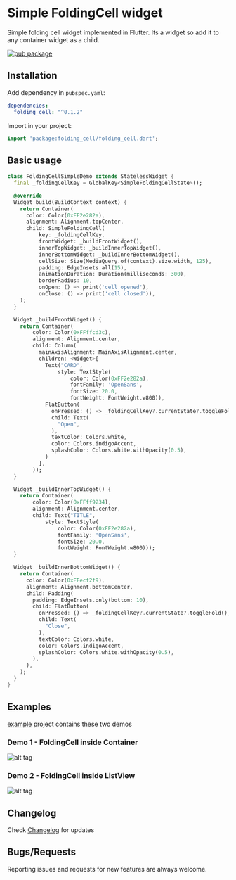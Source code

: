 # Simple FoldingCell widget

Simple folding cell widget implemented in Flutter. Its a widget so add it to any container widget as a child.

[![pub package](https://img.shields.io/pub/v/folding_cell.svg)](https://pub.dartlang.org/packages/folding_cell)

## Installation

Add dependency in `pubspec.yaml`:
```yaml
dependencies:
  folding_cell: "^0.1.2"
```

Import in your project:
```dart
import 'package:folding_cell/folding_cell.dart';
```

## Basic usage

```dart
class FoldingCellSimpleDemo extends StatelessWidget {
  final _foldingCellKey = GlobalKey<SimpleFoldingCellState>();

  @override
  Widget build(BuildContext context) {
    return Container(
      color: Color(0xFF2e282a),
      alignment: Alignment.topCenter,
      child: SimpleFoldingCell(
          key: _foldingCellKey,
          frontWidget: _buildFrontWidget(),
          innerTopWidget: _buildInnerTopWidget(),
          innerBottomWidget: _buildInnerBottomWidget(),
          cellSize: Size(MediaQuery.of(context).size.width, 125),
          padding: EdgeInsets.all(15),
          animationDuration: Duration(milliseconds: 300),
          borderRadius: 10,
          onOpen: () => print('cell opened'),
          onClose: () => print('cell closed')),
    );
  }

  Widget _buildFrontWidget() {
    return Container(
        color: Color(0xFFffcd3c),
        alignment: Alignment.center,
        child: Column(
          mainAxisAlignment: MainAxisAlignment.center,
          children: <Widget>[
            Text("CARD",
                style: TextStyle(
                    color: Color(0xFF2e282a),
                    fontFamily: 'OpenSans',
                    fontSize: 20.0,
                    fontWeight: FontWeight.w800)),
            FlatButton(
              onPressed: () => _foldingCellKey?.currentState?.toggleFold(),
              child: Text(
                "Open",
              ),
              textColor: Colors.white,
              color: Colors.indigoAccent,
              splashColor: Colors.white.withOpacity(0.5),
            )
          ],
        ));
  }

  Widget _buildInnerTopWidget() {
    return Container(
        color: Color(0xFFff9234),
        alignment: Alignment.center,
        child: Text("TITLE",
            style: TextStyle(
                color: Color(0xFF2e282a),
                fontFamily: 'OpenSans',
                fontSize: 20.0,
                fontWeight: FontWeight.w800)));
  }

  Widget _buildInnerBottomWidget() {
    return Container(
      color: Color(0xFFecf2f9),
      alignment: Alignment.bottomCenter,
      child: Padding(
        padding: EdgeInsets.only(bottom: 10),
        child: FlatButton(
          onPressed: () => _foldingCellKey?.currentState?.toggleFold(),
          child: Text(
            "Close",
          ),
          textColor: Colors.white,
          color: Colors.indigoAccent,
          splashColor: Colors.white.withOpacity(0.5),
        ),
      ),
    );
  }
}
```

## Examples

[example](https://github.com/faob-dev/folding_cell/tree/master/example) project contains these two demos

### Demo 1 - FoldingCell inside Container
![alt tag](https://raw.githubusercontent.com/faob-dev/folding_cell/master/screenshots/fc_demo1.gif)

### Demo 2 - FoldingCell inside ListView
![alt tag](https://raw.githubusercontent.com/faob-dev/folding_cell/master/screenshots/fc_demo2.gif)

## Changelog
Check [Changelog](https://github.com/faob-dev/folding_cell/blob/master/CHANGELOG.md) for updates

## Bugs/Requests
Reporting issues and requests for new features are always welcome.

